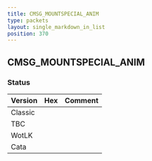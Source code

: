 ```yaml
---
title: CMSG_MOUNTSPECIAL_ANIM
type: packets
layout: single_markdown_in_list
position: 370
---
```


## CMSG_MOUNTSPECIAL_ANIM

### Status

Version | Hex | Comment
---------- | ---------- | ---------- 
Classic |  |  
TBC |  |  
WotLK |  |  
Cata |  |  
